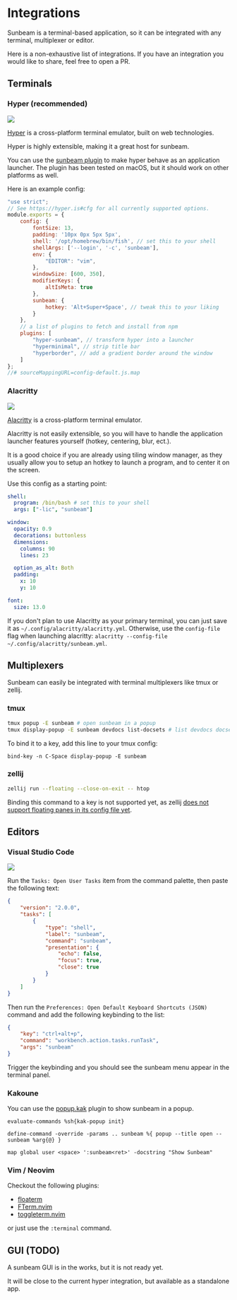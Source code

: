 # Integrations

Sunbeam is a terminal-based application, so it can be integrated with any terminal, multiplexer or editor.

Here is a non-exhaustive list of integrations. If you have an integration you would like to share, feel free to open a PR.

## Terminals

### Hyper (recommended)

![](../assets/hyper.jpeg)

[Hyper](https://hyper.is/) is a cross-platform terminal emulator, built on web technologies.

Hyper is highly extensible, making it a great host for sunbeam.

You can use the [sunbeam plugin](https://www.npmjs.com/package/hyper-sunbeam) to make hyper behave as an application launcher.
The plugin has been tested on macOS, but it should work on other platforms as well.

Here is an example config:

```js
"use strict";
// See https://hyper.is#cfg for all currently supported options.
module.exports = {
    config: {
        fontSize: 13,
        padding: '10px 0px 5px 5px',
        shell: '/opt/homebrew/bin/fish', // set this to your shell
        shellArgs: ['--login', '-c', 'sunbeam'],
        env: {
            "EDITOR": "vim",
        },
        windowSize: [600, 350],
        modifierKeys: {
            altIsMeta: true
        },
        sunbeam: {
            hotkey: 'Alt+Super+Space', // tweak this to your liking
        }
    },
    // a list of plugins to fetch and install from npm
    plugins: [
        "hyper-sunbeam", // transform hyper into a launcher
        "hyperminimal", // strip title bar
        "hyperborder", // add a gradient border around the window
    ]
};
//# sourceMappingURL=config-default.js.map
```

### Alacritty

![](../assets/alacritty.jpeg)

[Alacritty](https://github.com/alacritty/alacritty) is a cross-platform terminal emulator.

Alacritty is not easily extensible, so you will have to handle the application launcher features yourself (hotkey, centering, blur, ect.).

It is a good choice if you are already using tiling window manager, as they usually allow you to setup an hotkey to launch a program, and to center it on the screen.

Use this config as a starting point:

```yml
shell:
  program: /bin/bash # set this to your shell
  args: ["-lic", "sunbeam"]

window:
  opacity: 0.9
  decorations: buttonless
  dimensions:
    columns: 90
    lines: 23

  option_as_alt: Both
  padding:
    x: 10
    y: 10

font:
  size: 13.0
```

If you don't plan to use Alacritty as your primary terminal, you can just save it as `~/.config/alacritty/alacritty.yml`.
Otherwise, use the `config-file` flag when launching alacritty: `alacritty --config-file ~/.config/alacritty/sunbeam.yml`.

## Multiplexers

Sunbeam can easily be integrated with terminal multiplexers like tmux or zellij.

### tmux

```sh
tmux popup -E sunbeam # open sunbeam in a popup
tmux display-popup -E sunbeam devdocs list-docsets # list devdocs docsets in a popup
```

To bind it to a key, add this line to your tmux config:

```
bind-key -n C-Space display-popup -E sunbeam
```

### zellij

```sh
zellij run --floating --close-on-exit -- htop
```

Binding this command to a key is not supported yet, as zellij [does not support floating panes in its config file yet](https://github.com/zellij-org/zellij/discussions/2518).

## Editors

### Visual Studio Code

![](../assets/vscode.png)

Run the `Tasks: Open User Tasks` item from the command palette, then paste the following text:

```json
{
    "version": "2.0.0",
    "tasks": [
        {
            "type": "shell",
            "label": "sunbeam",
            "command": "sunbeam",
            "presentation": {
                "echo": false,
                "focus": true,
                "close": true
            }
        }
    ]
}
```

Then run the `Preferences: Open Default Keyboard Shortcuts (JSON)` command and add the following keybinding to the list:

```json
{
    "key": "ctrl+alt+p",
    "command": "workbench.action.tasks.runTask",
    "args": "sunbeam"
}
```

Trigger the keybinding and you should see the sunbeam menu appear in the terminal panel.

### Kakoune

You can use the [popup.kak](https://github.com/enricozb/popup.kak) plugin to show sunbeam in a popup.

```
evaluate-commands %sh{kak-popup init}

define-command -override -params .. sunbeam %{ popup --title open -- sunbeam %arg{@} }

map global user <space> ':sunbeam<ret>' -docstring "Show Sunbeam"
```

### Vim / Neovim

Checkout the following plugins:

- [floaterm](https://github.com/voldikss/vim-floaterm)
- [FTerm.nvim](https://github.com/numToStr/FTerm.nvim)
- [toggleterm.nvim](https://github.com/akinsho/toggleterm.nvim)

or just use the `:terminal` command.

## GUI (TODO)

A sunbeam GUI is in the works, but it is not ready yet.

It will be close to the current hyper integration, but available as a standalone app.
